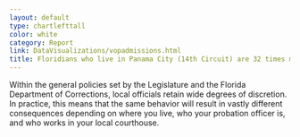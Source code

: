 ```yaml
---
layout: default
type: chartlefttall
color: white
category: Report
link: DataVisualizations/vopadmissions.html
title: Floridians who live in Panama City (14th Circuit) are 32 times more likely to be sent to prison for a VOP than Floridians in Palm Beach.
---
```

Within the general policies set by the Legislature and the Florida
Department of Corrections, local officials retain wide degrees of
discretion. In practice, this means that the same behavior
will result in vastly different consequences depending on where you live,
who your probation officer is, and who works in your local courthouse.

